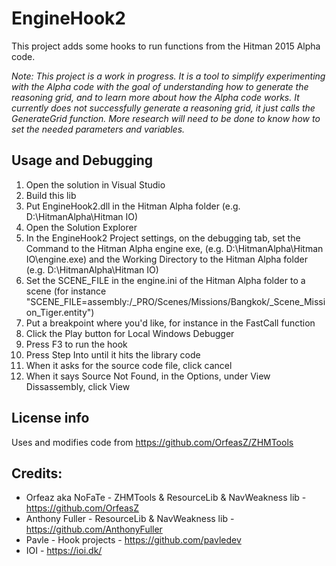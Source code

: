 # EngineHook2

This project adds some hooks to run functions from the Hitman 2015 Alpha code.

*Note: This project is a work in progress. It is a tool to simplify experimenting with the Alpha code with the goal of understanding how to generate the reasoning grid, and to learn more about how the Alpha code works. It currently does not successfully generate a reasoning grid, it just calls the GenerateGrid function. More research will need to be done to know how to set the needed parameters and variables.*

## Usage and Debugging
1. Open the solution in Visual Studio
1. Build this lib
1. Put EngineHook2.dll in the Hitman Alpha folder (e.g. D:\HitmanAlpha\Hitman IO\)
1. Open the Solution Explorer
1. In the EngineHook2 Project settings, on the debugging tab, set the Command to the Hitman Alpha engine exe, (e.g. D:\HitmanAlpha\Hitman IO\engine.exe) and the Working Directory to the Hitman Alpha folder (e.g. D:\HitmanAlpha\Hitman IO\)
1. Set the SCENE_FILE in the engine.ini of the Hitman Alpha folder to a scene (for instance "SCENE_FILE=assembly:/_PRO/Scenes/Missions/Bangkok/_Scene_Mission_Tiger.entity")
1. Put a breakpoint where you'd like, for instance in the FastCall function
1. Click the Play button for Local Windows Debugger
1. Press F3 to run the hook
1. Press Step Into until it hits the library code
1. When it asks for the source code file, click cancel
1. When it says Source Not Found, in the Options, under View Dissassembly, click View

## License info
Uses and modifies code from https://github.com/OrfeasZ/ZHMTools

## Credits:
* Orfeaz aka NoFaTe - ZHMTools & ResourceLib & NavWeakness lib - https://github.com/OrfeasZ
* Anthony Fuller - ResourceLib & NavWeakness lib - https://github.com/AnthonyFuller
* Pavle - Hook projects - https://github.com/pavledev
* IOI - https://ioi.dk/

